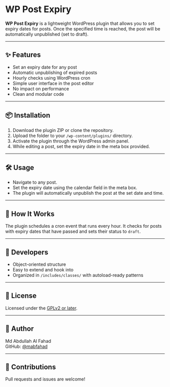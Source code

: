 # WP Post Expiry

**WP Post Expiry** is a lightweight WordPress plugin that allows you to set expiry dates for posts. Once the specified time is reached, the post will be automatically unpublished (set to draft).

---

## ✨ Features

- Set an expiry date for any post
- Automatic unpublishing of expired posts
- Hourly checks using WordPress cron
- Simple user interface in the post editor
- No impact on performance
- Clean and modular code

---

## 📦 Installation

1. Download the plugin ZIP or clone the repository.
2. Upload the folder to your `/wp-content/plugins/` directory.
3. Activate the plugin through the WordPress admin panel.
4. While editing a post, set the expiry date in the meta box provided.

---

## 🛠 Usage

- Navigate to any post.
- Set the expiry date using the calendar field in the meta box.
- The plugin will automatically unpublish the post at the set date and time.

---

## 🔄 How It Works

The plugin schedules a cron event that runs every hour. It checks for posts with expiry dates that have passed and sets their status to `draft`.

---

## 🧩 Developers

- Object-oriented structure
- Easy to extend and hook into
- Organized in `/includes/classes/` with autoload-ready patterns

---

## 📄 License

Licensed under the [GPLv2 or later](https://www.gnu.org/licenses/gpl-2.0.html).

---

## 👤 Author

Md Abdullah Al Fahad  
GitHub: [@mabfahad](https://github.com/mabfahad)

---

## 🙏 Contributions

Pull requests and issues are welcome!
